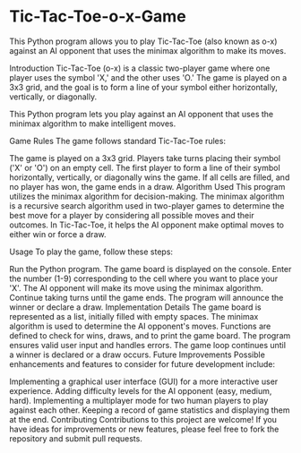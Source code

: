 # Tic-Tac-Toe-o-x-Game


This Python program allows you to play Tic-Tac-Toe (also known as o-x) against an AI opponent that uses the minimax algorithm to make its moves.

Introduction
Tic-Tac-Toe (o-x) is a classic two-player game where one player uses the symbol 'X,' and the other uses 'O.' The game is played on a 3x3 grid, and the goal is to form a line of your symbol either horizontally, vertically, or diagonally.

This Python program lets you play against an AI opponent that uses the minimax algorithm to make intelligent moves.

Game Rules
The game follows standard Tic-Tac-Toe rules:

The game is played on a 3x3 grid.
Players take turns placing their symbol ('X' or 'O') on an empty cell.
The first player to form a line of their symbol horizontally, vertically, or diagonally wins the game.
If all cells are filled, and no player has won, the game ends in a draw.
Algorithm Used
This program utilizes the minimax algorithm for decision-making. The minimax algorithm is a recursive search algorithm used in two-player games to determine the best move for a player by considering all possible moves and their outcomes. In Tic-Tac-Toe, it helps the AI opponent make optimal moves to either win or force a draw.

Usage
To play the game, follow these steps:

Run the Python program.
The game board is displayed on the console.
Enter the number (1-9) corresponding to the cell where you want to place your 'X'.
The AI opponent will make its move using the minimax algorithm.
Continue taking turns until the game ends.
The program will announce the winner or declare a draw.
Implementation Details
The game board is represented as a list, initially filled with empty spaces.
The minimax algorithm is used to determine the AI opponent's moves.
Functions are defined to check for wins, draws, and to print the game board.
The program ensures valid user input and handles errors.
The game loop continues until a winner is declared or a draw occurs.
Future Improvements
Possible enhancements and features to consider for future development include:

Implementing a graphical user interface (GUI) for a more interactive user experience.
Adding difficulty levels for the AI opponent (easy, medium, hard).
Implementing a multiplayer mode for two human players to play against each other.
Keeping a record of game statistics and displaying them at the end.
Contributing
Contributions to this project are welcome! If you have ideas for improvements or new features, please feel free to fork the repository and submit pull requests.
